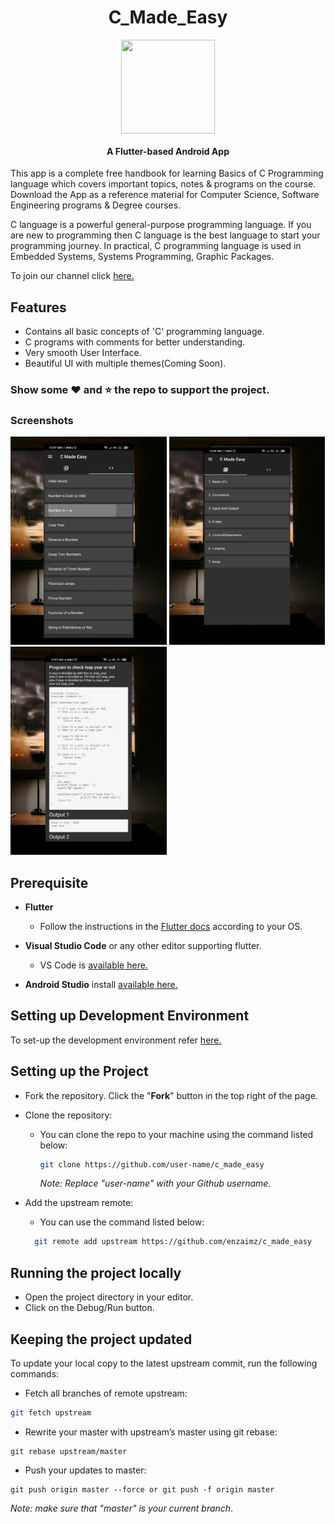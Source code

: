 <h1 align="center">C_Made_Easy</h1>
<p align="center">
  <a href="https://github.com/enzaimz/c_made_easy/blob/master/assets/icon.png">
    <img src="https://github.com/enzaimz/c_made_easy/blob/master/assets/icon.png" align="center" height="150" width="150">
  </a>
  <h4 align="center">A Flutter-based Android App</h4>
</p>

This app is a complete free handbook for learning Basics of C Programming language which covers important topics, notes & programs on the course. Download the App as a reference material for Computer Science, Software Engineering programs & Degree courses.

C language is a powerful general-purpose programming language. If you are new to programming then C language is the best language to start your programming journey. In practical, C programming language is used in Embedded Systems, Systems Programming, Graphic Packages.

To join our channel click [here.](https://gitter.im/C_Made_Easy/community?utm_source=share-link&utm_medium=link&utm_campaign=share-link)

## Features
  - Contains all basic concepts of 'C' programming language.
  - C programs with comments for better understanding.
  - Very smooth User Interface.
  - Beautiful UI with multiple themes(Coming Soon).
 
  
  ### Show some :heart: and :star: the repo to support the project.
  
  ### Screenshots
  
  <img src="assets/ss1.webp" height="333em" /> <img src="assets/ss2.webp" height="333em" /> <img src="assets/ss3.webp" height="333em" /> 
  

## Prerequisite

- **Flutter**
  - Follow the instructions in the [Flutter docs](https://flutter.dev/docs/get-started/install) according to your OS.
  
- **Visual Studio Code** or any other editor supporting flutter.
  - VS Code is [available here.](https://code.visualstudio.com/#alt-downloads)

- **Android Studio** install [available here.](https://developer.android.com/studio)

## Setting up Development Environment 
To set-up the development environment refer [here.](https://flutter.dev/docs/get-started/install)

## Setting up the Project

- Fork the repository. Click the "**Fork**" button in the top right of the page.
- Clone the repository:
  - You can clone the repo to your machine using the command listed below:
    ```bash
    git clone https://github.com/user-name/c_made_easy
    ```
    *Note: Replace "user-name" with your Github username.*
     
- Add the upstream remote:   
  - You can use the command listed below:
  ```bash
    git remote add upstream https://github.com/enzaimz/c_made_easy
    ```


## Running the project locally
- Open the project directory in your editor. 
- Click on the Debug/Run button.


## Keeping the project updated
To update your local copy to the latest upstream commit, run the following commands:
- Fetch all branches of remote upstream:
```bash
git fetch upstream
```
- Rewrite your master with upstream’s master using git rebase:
```base
git rebase upstream/master
```
- Push your updates to master:
```base
git push origin master --force or git push -f origin master
```

*Note: make sure that "master" is your current branch*.
